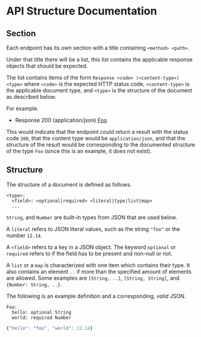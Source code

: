 # API Structure Documentation

## Section

Each endpoint has its own section with a title containing ```<method> <path>```.

Under that title there will be a list, this list contains the applicable response objects that should be expected.

The list contains items of the form ```Response <code> (<content-type>) <type>``` where ```<code>``` is the expected HTTP status code,  ```<content-type>``` is the applicable document type, and ```<type>``` is the structure of the document as described below.

For example.

+ Response 200 (application/json) [Foo](#foo)

This would indicate that the endpoint _could_ return a result with the status code ```200```, that the content type would be ```application/json```, and that the structure of the result would be corresponding to the documented structure of the type ```Foo``` (since this is an example, it does not exist).

## Structure

The structure of a document is defined as follows.

```
<type>:
  <field>: <optional|required> <literal|type|list|map>
  ...
```

```String```, and ```Number``` are built-in types from JSON that are used below.

A ```literal``` refers to JSON literal values, such as the string ```"foo"``` or the number ```12.14```.

A ```<field>``` refers to a key in a JSON object.
The keyword ```optional``` or ```required``` refers to if the field has to be present and non-null or not.

A ```list``` or a ```map``` is characterized with one item which contains their type. It also contains an element ```..``` if more than the specified amount of elements are allowed. Some examples are ```[String, ..]```, ```[String, String]```, and ```{Number: String, ..}```.

The following is an example definition and a corresponding, _valid_ JSON.

```
Foo:
  hello: optional String
  world: required Number
```

```javascript
{"hello": "foo", "world": 12.14}
```
